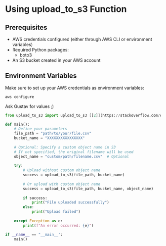# Using upload_to_s3 Function

## Prerequisites
- AWS credentials configured (either through AWS CLI or environment variables)
- Required Python packages:
  - boto3
- An S3 bucket created in your AWS account

## Environment Variables
Make sure to set up your AWS credentials as environment variables:
```bash
aws configure
````
Ask Gustav for values ;)

```python
from upload_to_s3 import upload_to_s3 [[2]](https://stackoverflow.com/questions/61247820)

def main():
    # Define your parameters
    file_path = "path/to/your/file.csv"
    bucket_name = "XXXXXXXXXXXXXXXX"
    
    # Optional: Specify a custom object name in S3
    # If not specified, the original filename will be used
    object_name = "custom/path/filename.csv"  # Optional
    
    try:
        # Upload without custom object name
        success = upload_to_s3(file_path, bucket_name)
        
        # Or upload with custom object name
        success = upload_to_s3(file_path, bucket_name, object_name)
        
        if success:
            print("File uploaded successfully")
        else:
            print("Upload failed")
            
    except Exception as e:
        print(f"An error occurred: {e}")

if __name__ == "__main__":
    main()

```